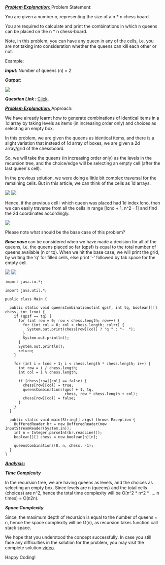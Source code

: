 <i style="text-decoration:underline"><b>Problem Explanation: </b></i>Problem Statement: </b></i>

You are given a number n, representing the size of a n * n chess board.

You are required to calculate and print the combinations in which n queens can be placed on the n * n chess-board.

Note, in this problem, you can have any queen in any of the cells, i.e. you are not taking into consideration whether the queens can kill each other or not.

Example:

<i><b>Input: </b></i>Number of queens (n) = 2

<i><b>Output: </b></i>

<img src="https://pepvids.sgp1.cdn.digitaloceanspaces.com/articles/queens_combinations_2d_as_1d_queen_chooses/queens_combinations_2d_as_1d_queen_chooses_1.png">

<i><b>Question Link : </b></i>[Click](https://www.pepcoding.com/resources/data-structures-and-algorithms-in-java-levelup/recursion-and-backtracking/queens-combinations-2das1d-queen-chooses-official/ojquestion).

<i style="text-decoration:underline"><b>Problem Explanation: </b></i>Approach: </b></i>

We have already learnt how to generate combinations of identical items in a 1d array by taking levels as items (in increasing order only) and choices as selecting an empty box.

In this problem, we are given the queens as identical items, and there is a slight variation that instead of 1d array of boxes, we are given a 2d array/grid of the chessboard.

So, we will take the queens (in increasing order only) as the levels in the recursion tree, and the choice/edge will be selecting an empty cell (after the last queen's cell).

In the previous solution, we were doing a little bit complex traversal for the remaining cells. But in this article, we can think of the cells as 1d arrays.

<Img src="https://pepvids.sgp1.cdn.digitaloceanspaces.com/articles/queens_combinations_2d_as_1d_queen_chooses/queens_combinations_2d_as_1d_queen_chooses_2.png">

<img src="https://pepvids.sgp1.cdn.digitaloceanspaces.com/articles/queens_combinations_2d_as_1d_queen_chooses/queens_combinations_2d_as_1d_queen_chooses_3.png">

Hence, if the previous cell i which queen was placed had 1d index lcno, then we can easily traverse from all the cells in range [lcno + 1, n^2 - 1] and find the 2d coordinates accordingly.

<img src="https://pepvids.sgp1.cdn.digitaloceanspaces.com/articles/queens_combinations_2d_as_1d_queen_chooses/queens_combinations_2d_as_1d_queen_chooses_4.png">

Please note what should be the base case of this problem?

<i><b>Base case </b></i>can be considered when we have made a decision for all of the queens, i.e. the queens placed so far (qpsf) is equal to the total number of queens available (n or tq). When we hit the base case, we will print the grid, by writing the 'q' for filled cells, else print '-' followed by tab space for the empty cell.

<img src="https://pepvids.sgp1.cdn.digitaloceanspaces.com/articles/queens_combinations_2d_as_1d_queen_chooses/queens_combinations_2d_as_1d_queen_chooses_5.png">

<Img src="https://pepvids.sgp1.cdn.digitaloceanspaces.com/articles/queens_combinations_2d_as_1d_queen_chooses/queens_combinations_2d_as_1d_queen_chooses_6.png">

```
import java.io.*;

import java.util.*;

public class Main {

  public static void queensCombinations(int qpsf, int tq, boolean[][] chess, int lcno) {
    if (qpsf == tq) {
      for (int row = 0; row < chess.length; row++) {
        for (int col = 0; col < chess.length; col++) {
          System.out.print(chess[row][col] ? "q	" : "-	");
        }
        System.out.println();
      }
      System.out.println();
      return;
    }

    for (int i = lcno + 1; i < chess.length * chess.length; i++) {
      int row = i / chess.length;
      int col = i % chess.length;

      if (chess[row][col] == false) {
        chess[row][col] = true;
        queensCombinations(qpsf + 1, tq,
                           chess, row * chess.length + col);
        chess[row][col] = false;
      }
    }
  }

  public static void main(String[] args) throws Exception {
    BufferedReader br = new BufferedReader(new InputStreamReader(System.in));
    int n = Integer.parseInt(br.readLine());
    boolean[][] chess = new boolean[n][n];

    queensCombinations(0, n, chess, -1);
  }
}
```

<i style="text-decoration:underline"><b>Analysis: </b></i>

<i><b>Time Complexity </b></i>

In the recursion tree, we are having queens as levels, and the choices as selecting an empty box. Since levels are n (queens) and the total cells (choices) are n^2, hence the total time complexity will be O(n^2 * n^2 * .... n times) = O(n2n).

<i><b>Space Complexity </b></i>

Since, the maximum depth of recursion is equal to the number of queens = n, hence the space complexity will be O(n), as recursion takes function call stack space.

We hope that you understood the concept successfully. In case you still face any difficulties in the solution for the problem, you may visit the complete solution [video](https://youtu.be/35JK-scUhpw).

Happy Coding!